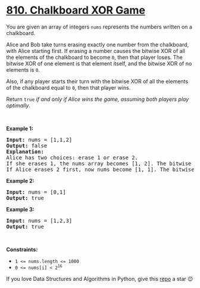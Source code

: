 # [810. Chalkboard XOR Game][title]

<p>You are given an array of integers <code>nums</code> represents the numbers written on a chalkboard.</p>
<p>Alice and Bob take turns erasing exactly one number from the chalkboard, with Alice starting first. If erasing a number causes the bitwise XOR of all the elements of the chalkboard to become <code>0</code>, then that player loses. The bitwise XOR of one element is that element itself, and the bitwise XOR of no elements is <code>0</code>.</p>
<p>Also, if any player starts their turn with the bitwise XOR of all the elements of the chalkboard equal to <code>0</code>, then that player wins.</p>
<p>Return <code>true</code> <em>if and only if Alice wins the game, assuming both players play optimally</em>.</p>
<p> </p>
<p><strong>Example 1:</strong></p>
<pre><strong>Input:</strong> nums = [1,1,2]
<strong>Output:</strong> false
<strong>Explanation:</strong> 
Alice has two choices: erase 1 or erase 2. 
If she erases 1, the nums array becomes [1, 2]. The bitwise XOR of all the elements of the chalkboard is 1 XOR 2 = 3. Now Bob can remove any element he wants, because Alice will be the one to erase the last element and she will lose. 
If Alice erases 2 first, now nums become [1, 1]. The bitwise XOR of all the elements of the chalkboard is 1 XOR 1 = 0. Alice will lose.
</pre>
<p><strong>Example 2:</strong></p>
<pre><strong>Input:</strong> nums = [0,1]
<strong>Output:</strong> true
</pre>
<p><strong>Example 3:</strong></p>
<pre><strong>Input:</strong> nums = [1,2,3]
<strong>Output:</strong> true
</pre>
<p> </p>
<p><strong>Constraints:</strong></p>
<ul>
<li><code>1 &lt;= nums.length &lt;= 1000</code></li>
<li><code>0 &lt;= nums[i] &lt; 2<sup>16</sup></code></li>
</ul>


If you love Data Structures and Algorithms in Python, give this [repo][me] a star :wink:

[title]: https://leetcode.com/problems/chalkboard-xor-game
[me]: https://github.com/bumblebee211196/awesome-python-leetcode